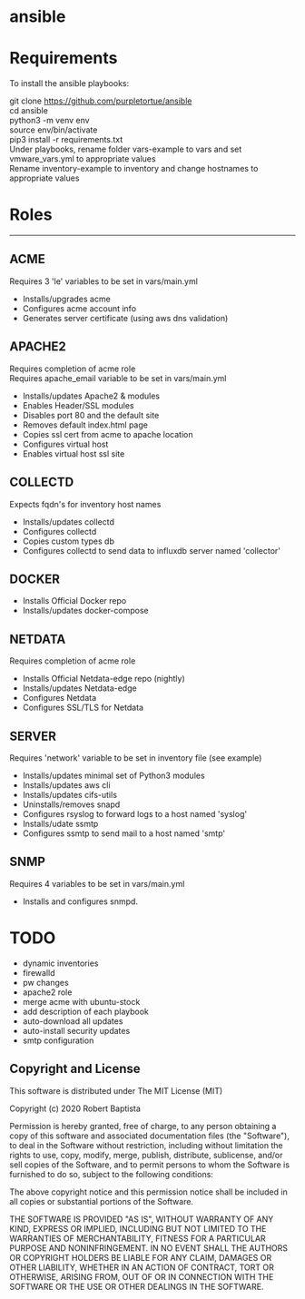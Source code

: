 # ansible

# Requirements

To install the ansible playbooks:

  git clone https://github.com/purpletortue/ansible  
	cd ansible  
	python3 -m venv env  
	source env/bin/activate  
  pip3 install -r requirements.txt  
  Under playbooks, rename folder vars-example to vars and set vmware_vars.yml to appropriate values  
  Rename inventory-example to inventory and change hostnames to appropriate values  


# Roles
----
ACME
--
Requires 3 'le' variables to be set in vars/main.yml  
- Installs/upgrades acme  
- Configures acme account info  
- Generates server certificate (using aws dns validation)  

APACHE2
--
Requires completion of acme role  
Requires apache_email variable to be set in vars/main.yml
- Installs/updates Apache2 & modules  
- Enables Header/SSL modules  
- Disables port 80 and the default site  
- Removes default index.html page  
- Copies ssl cert from acme to apache location  
- Configures virtual host  
- Enables virtual host ssl site  

COLLECTD
--
Expects fqdn's for inventory host names  
- Installs/updates collectd  
- Configures collectd  
- Copies custom types db  
- Configures collectd to send data to influxdb server named 'collector'  

DOCKER
--
- Installs Official Docker repo  
- Installs/updates docker-compose  

NETDATA
--
Requires completion of acme role  
- Installs Official Netdata-edge repo (nightly)  
- Installs/updates Netdata-edge  
- Configures Netdata  
- Configures SSL/TLS for Netdata  

SERVER
--
Requires 'network' variable to be set in inventory file (see example)  
- Installs/updates minimal set of Python3 modules  
- Installs/updates aws cli  
- Installs/updates cifs-utils  
- Uninstalls/removes snapd  
- Configures rsyslog to forward logs to a host named 'syslog'  
- Installs/udate ssmtp  
- Configures ssmtp to send mail to a host named 'smtp'  

SNMP  
--
Requires 4 variables to be set in vars/main.yml  
- Installs and configures snmpd.  


# TODO

* dynamic inventories
* firewalld
* pw changes
* apache2 role
* merge acme with ubuntu-stock
* add description of each playbook
* auto-download all updates
* auto-install security updates
* smtp configuration


Copyright and License
---------------------

This software is distributed under The MIT License (MIT)

Copyright (c) 2020 Robert Baptista

Permission is hereby granted, free of charge, to any person obtaining a copy
of this software and associated documentation files (the "Software"), to deal
in the Software without restriction, including without limitation the rights
to use, copy, modify, merge, publish, distribute, sublicense, and/or sell
copies of the Software, and to permit persons to whom the Software is
furnished to do so, subject to the following conditions:

The above copyright notice and this permission notice shall be included in all
copies or substantial portions of the Software.

THE SOFTWARE IS PROVIDED "AS IS", WITHOUT WARRANTY OF ANY KIND, EXPRESS OR
IMPLIED, INCLUDING BUT NOT LIMITED TO THE WARRANTIES OF MERCHANTABILITY,
FITNESS FOR A PARTICULAR PURPOSE AND NONINFRINGEMENT. IN NO EVENT SHALL THE
AUTHORS OR COPYRIGHT HOLDERS BE LIABLE FOR ANY CLAIM, DAMAGES OR OTHER
LIABILITY, WHETHER IN AN ACTION OF CONTRACT, TORT OR OTHERWISE, ARISING FROM,
OUT OF OR IN CONNECTION WITH THE SOFTWARE OR THE USE OR OTHER DEALINGS IN THE
SOFTWARE.
